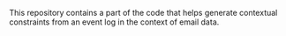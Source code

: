 This repository contains a part of the code that helps generate contextual constraints from an event log in the context of email data.
